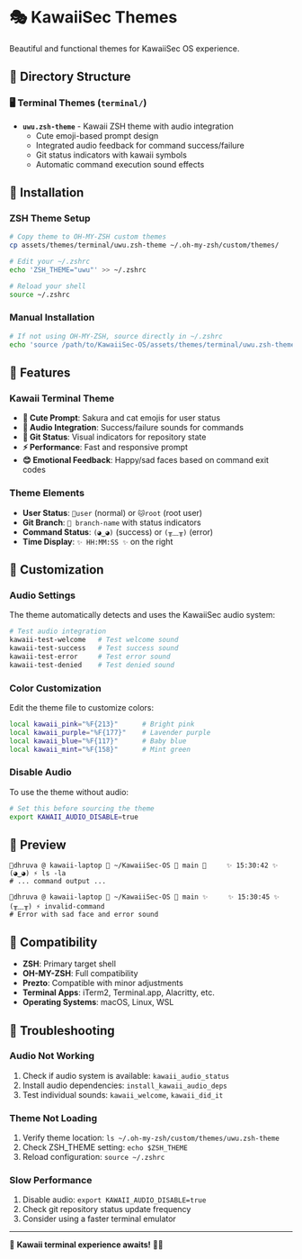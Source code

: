 # 🎭 KawaiiSec Themes

Beautiful and functional themes for KawaiiSec OS experience.

## 📁 Directory Structure

### 🖥️ Terminal Themes (`terminal/`)
- **`uwu.zsh-theme`** - Kawaii ZSH theme with audio integration
  - Cute emoji-based prompt design
  - Integrated audio feedback for command success/failure
  - Git status indicators with kawaii symbols
  - Automatic command execution sound effects

## 🚀 Installation

### ZSH Theme Setup
```bash
# Copy theme to OH-MY-ZSH custom themes
cp assets/themes/terminal/uwu.zsh-theme ~/.oh-my-zsh/custom/themes/

# Edit your ~/.zshrc
echo 'ZSH_THEME="uwu"' >> ~/.zshrc

# Reload your shell
source ~/.zshrc
```

### Manual Installation
```bash
# If not using OH-MY-ZSH, source directly in ~/.zshrc
echo 'source /path/to/KawaiiSec-OS/assets/themes/terminal/uwu.zsh-theme' >> ~/.zshrc
```

## 🌟 Features

### Kawaii Terminal Theme
- **🌸 Cute Prompt**: Sakura and cat emojis for user status
- **🎵 Audio Integration**: Success/failure sounds for commands
- **🌿 Git Status**: Visual indicators for repository state
- **⚡ Performance**: Fast and responsive prompt
- **😊 Emotional Feedback**: Happy/sad faces based on command exit codes

### Theme Elements
- **User Status**: `🌸user` (normal) or `🐱root` (root user)
- **Git Branch**: `🌿 branch-name` with status indicators
- **Command Status**: `(◕‿◕)` (success) or `(╥﹏╥)` (error)
- **Time Display**: `✨ HH:MM:SS ✨` on the right

## 🔧 Customization

### Audio Settings
The theme automatically detects and uses the KawaiiSec audio system:
```bash
# Test audio integration
kawaii-test-welcome   # Test welcome sound
kawaii-test-success   # Test success sound
kawaii-test-error     # Test error sound
kawaii-test-denied    # Test denied sound
```

### Color Customization
Edit the theme file to customize colors:
```bash
local kawaii_pink="%F{213}"      # Bright pink
local kawaii_purple="%F{177}"    # Lavender purple  
local kawaii_blue="%F{117}"      # Baby blue
local kawaii_mint="%F{158}"      # Mint green
```

### Disable Audio
To use the theme without audio:
```bash
# Set this before sourcing the theme
export KAWAII_AUDIO_DISABLE=true
```

## 🎨 Preview

```
🌸dhruva @ kawaii-laptop 📁 ~/KawaiiSec-OS 🌿 main 💖     ✨ 15:30:42 ✨
(◕‿◕) ⚡ ls -la
# ... command output ...

🌸dhruva @ kawaii-laptop 📁 ~/KawaiiSec-OS 🌿 main ✨     ✨ 15:30:45 ✨
(╥﹏╥) ⚡ invalid-command
# Error with sad face and error sound
```

## 📱 Compatibility

- **ZSH**: Primary target shell
- **OH-MY-ZSH**: Full compatibility
- **Prezto**: Compatible with minor adjustments
- **Terminal Apps**: iTerm2, Terminal.app, Alacritty, etc.
- **Operating Systems**: macOS, Linux, WSL

## 🔧 Troubleshooting

### Audio Not Working
1. Check if audio system is available: `kawaii_audio_status`
2. Install audio dependencies: `install_kawaii_audio_deps`
3. Test individual sounds: `kawaii_welcome`, `kawaii_did_it`

### Theme Not Loading
1. Verify theme location: `ls ~/.oh-my-zsh/custom/themes/uwu.zsh-theme`
2. Check ZSH_THEME setting: `echo $ZSH_THEME`
3. Reload configuration: `source ~/.zshrc`

### Slow Performance
1. Disable audio: `export KAWAII_AUDIO_DISABLE=true`
2. Check git repository status update frequency
3. Consider using a faster terminal emulator

---

🌸 **Kawaii terminal experience awaits!** 💖✨ 